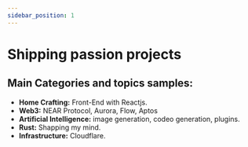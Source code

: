 ```yaml
---
sidebar_position: 1
---
```


# Shipping passion projects

## Main Categories and topics samples:
* **Home Crafting:** Front-End with Reactjs.
* **Web3:** NEAR Protocol, Aurora, Flow, Aptos
* **Artificial Intelligence:** image generation, codeo generation, plugins.
* **Rust:** Shapping my mind.
* **Infrastructure:** Cloudflare.
